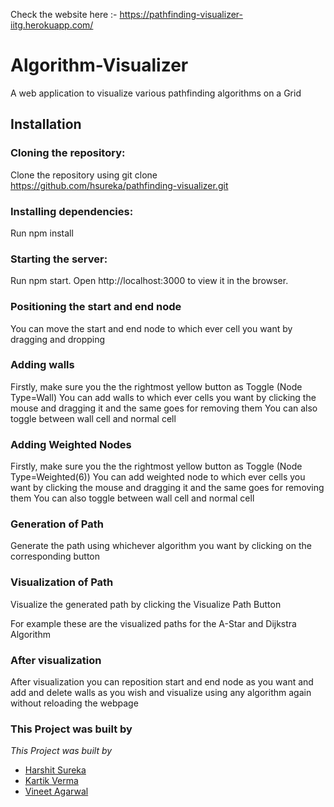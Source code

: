 Check the website here :- https://pathfinding-visualizer-iitg.herokuapp.com/

# Algorithm-Visualizer
A web application to visualize various pathfinding algorithms on a Grid

## Installation
### Cloning the repository:
Clone the repository using git clone https://github.com/hsureka/pathfinding-visualizer.git
### Installing dependencies:
Run npm install
### Starting the server:
Run npm start.
Open http://localhost:3000 to view it in the browser.


### Positioning the start and end node
You can move the start and end node to which ever cell you want by dragging and dropping

### Adding walls
Firstly, make sure you the the rightmost yellow button as Toggle (Node Type=Wall)
You can add walls to which ever cells you want by clicking the mouse and dragging it and the same goes for removing them
You can also toggle between wall cell and normal cell

### Adding Weighted Nodes
Firstly, make sure you the the rightmost yellow button as Toggle (Node Type=Weighted(6))
You can add weighted node to which ever cells you want by clicking the mouse and dragging it and the same goes for removing them
You can also toggle between wall cell and normal cell

### Generation of Path
Generate the path using whichever algorithm you want by clicking on the corresponding button

### Visualization of Path
Visualize the generated path by clicking the Visualize Path Button

For example these are the visualized paths for the A-Star and Dijkstra Algorithm

### After visualization
After visualization you can reposition start and end node as you want and add and delete walls as you wish and visualize using any algorithm again without reloading the webpage

### This Project was built by

_This Project was built by_

- [Harshit Sureka](https://github.com/hsureka)
- [Kartik Verma](https://github.com/kartikverma044)
- [Vineet Agarwal](https://github.com/vineet140502)
